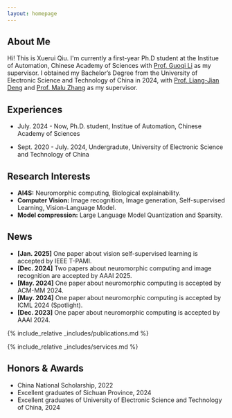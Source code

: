 ```yaml
---
layout: homepage
---
```


## About Me

Hi! This is Xuerui Qiu. I'm currently a first-year Ph.D student at the Institue of Automation, Chinese Academy of Sciences with [Prof. Guoqi Li](https://casialiguoqi.github.io/) as my supervisor. I obtained my Bachelor’s Degree from the University of Electronic Science and Technology of China in 2024, with [Prof. Liang-Jian Deng](https://liangjiandeng.github.io/) and [Prof. Malu Zhang](https://www.scse.uestc.edu.cn/info/1081/12350.htm) as my supervisor. 

## Experiences

- July. 2024 - Now, Ph.D. student, Institue of Automation, Chinese Academy of Sciences

- Sept. 2020 - July. 2024, Undergradute, University of Electronic Science and Technology of China

## Research Interests
- **AI4S:** Neuromorphic computing, Biological explainability.
- **Computer Vision:** Image recognition, Image generation, Self-supervised Learning, Vision-Language Model.
- **Model compression:** Large Language Model Quantization and Sparsity.

## News

- **[Jan. 2025]** One paper about vision self-supervised learning is accepted by IEEE T-PAMI.
- **[Dec. 2024]** Two papers about neuromorphic computing and image recognition are accepted by AAAI 2025.
- **[May. 2024]** One paper about neuromorphic computing is accepted by ACM-MM 2024.
- **[May. 2024]** One paper about neuromorphic computing is accepted by ICML 2024 (Spotlight).
- **[Dec. 2023]** One paper about neuromorphic computing  is accepted by AAAI 2024.


{% include_relative _includes/publications.md %}

{% include_relative _includes/services.md %}

## Honors & Awards

* China National Scholarship, 2022
* Excellent graduates of Sichuan Province, 2024
* Excellent graduates of University of Electronic Science and Technology of China, 2024





